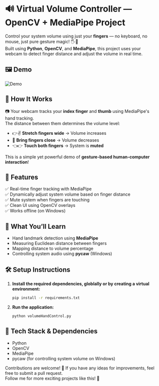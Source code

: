 # 🔊 Virtual Volume Controller — OpenCV + MediaPipe Project

Control your system volume using just your **fingers** — no keyboard, no mouse, just pure gesture magic! 🖐️🤏  
Built using **Python**, **OpenCV**, and **MediaPipe**, this project uses your webcam to detect finger distance and adjust the volume in real time.

## 🖼 Demo

![Demo](assets/Demo.gif)

## 🎯 How It Works

📷 Your webcam tracks your **index finger** and **thumb** using MediaPipe's hand tracking.  
The distance between them determines the volume level:

- 👉✌️ **Stretch fingers wide** → Volume increases
- 🤏 **Bring fingers close** → Volume decreases
- 👈👉 **Touch both fingers** → System is **muted**

This is a simple yet powerful demo of **gesture-based human-computer interaction**!

## 🚀 Features

✅ Real-time finger tracking with MediaPipe  
✅ Dynamically adjust system volume based on finger distance  
✅ Mute system when fingers are touching  
✅ Clean UI using OpenCV overlays  
✅ Works offline (on Windows)

## 🧠 What You’ll Learn

- Hand landmark detection using **MediaPipe**
- Measuring Euclidean distance between fingers
- Mapping distance to volume percentage
- Controlling system audio using **pycaw** (Windows)

## 🛠 Setup Instructions

1.  **Install the required dependencies, globlally or by creating a virtual environment:**

    ```bash
    pip install -r requirements.txt
    ```

2.  **Run the application:**

    ```bash
    python volumeHandControl.py
    ```

## 🧰 Tech Stack & Dependencies

- Python
- OpenCV
- MediaPipe
- pycaw (for controlling system volume on Windows)


Contributions are welcome! 🙏 If you have any ideas for improvements, feel free to submit a pull request.\
Follow me for more exciting projects like this! 🤩

